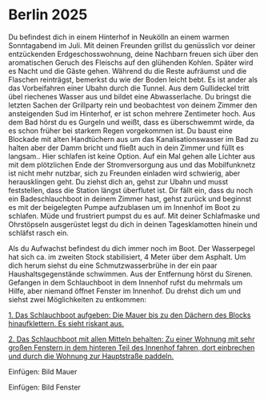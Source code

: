 # Berlin 2025
Du befindest dich in einem Hinterhof in Neukölln an einem warmen Sonntagabend im Juli. Mit deinen Freunden grillst du genüsslich vor deiner entzückenden Erdgeschosswohnung, deine Nachbarn freuen sich über den aromatischen Geruch des Fleischs auf den glühenden Kohlen. Später wird es Nacht und die Gäste gehen.
Während du die Reste aufräumst und die Flaschen reinträgst, bemerkst du wie der Boden leicht bebt. Es ist ander als das Vorbeifahren einer Ubahn durch die Tunnel. Aus dem Gullideckel tritt übel riechenes Wasser aus und bildet eine Abwasserlache. Du bringst die letzten Sachen der Grillparty rein und beobachtest von deinem Zimmer den ansteigenden Sud im Hinterhof, er ist schon mehrere Zentimeter hoch. Aus dem Bad hörst du es Gurgeln und weißt, dass es überschwemmt wirde, da es schon früher bei starkem Regen vorgekommen ist. Du baust eine Blockade mit alten Handtüchern aus um das Kanalisationswasser im Bad zu halten aber der Damm bricht und fließt auch in dein Zimmer und füllt es langsam.. Hier schlafen ist keine Option. Auf ein Mal gehen alle Lichter aus mit dem plötzlichen Ende der Stromversorgung aus und das Mobilfunknetz ist nicht mehr nutzbar, sich zu Freunden einladen wird schwierig, aber herausklingen geht. Du ziehst dich an, gehst zur Ubahn und musst feststellen, dass die Station längst überflutet ist.
Dir fällt ein, dass du noch ein Badeschlauchboot in deinem Zimmer hast, gehst zurück und beginnst es mit der beigelegten Pumpe aufzublasen  um im Innenhof im Boot zu schlafen. Müde und frustriert pumpst du es auf. Mit deiner Schlafmaske und Ohrstöpseln ausgerüstet legst du dich in deinen Tagesklamotten hinein und schläfst rasch ein.

Als du Aufwachst befindest du dich immer noch im Boot. Der Wasserpegel hat sich ca. im zweiten Stock stabilisiert, 4 Meter über dem Asphalt. Um dich herum siehst du eine Schmutzwasserbrühe in der ein paar Haushaltsgegenstände schwimmen. Aus der Entfernung hörst du Sirenen. Gefangen in dem Schlauchboot in dem Innenhof rufst du mehrmals um Hilfe, aber niemand öffnet Fenster im Innenhof.
Du drehst dich um und siehst zwei Möglichkeiten zu entkommen:

[1. Das Schlauchboot aufgeben: Die Mauer bis zu den Dächern des Blocks hinaufklettern. Es sieht riskant aus.](https://github.com/NoCodeForOldMen/Berlin2020/blob/master/lib/S001.md)

[2. Das Schlauchboot mit allen Mitteln behalten: Zu einer Wohnung mit sehr großen Fenstern in dem hinteren Teil des Innenhof fahren, dort einbrechen und durch die Wohnung zur Hauptstraße paddeln.](https://github.com/NoCodeForOldMen/Berlin2020/blob/master/lib/S002.md)

Einfügen: Bild Mauer

Einfügen: Bild Fenster
